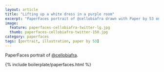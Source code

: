 ```yaml
---
layout: article
title: "Lifting up a white dress in a purple room"
excerpt: "PaperFaces portrait of @cellobiafra drawn with Paper by 53 on an iPad."
image: 
  feature: paperfaces-cellobiafra-twitter-lg.jpg
  thumb: paperfaces-cellobiafra-twitter-150.jpg
category: paperfaces
tags: [portrait, illustration, paper by 53]
---
```


PaperFaces portrait of [@cellobiafra](http://twitter.com/cellobiafra).

{% include boilerplate/paperfaces.html %}
